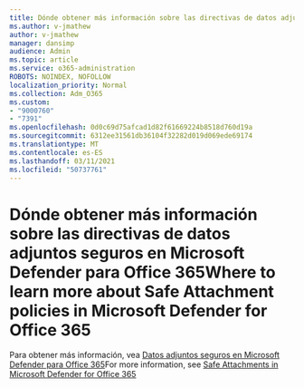 ```yaml
---
title: Dónde obtener más información sobre las directivas de datos adjuntos seguros en Microsoft Defender para Office 365
ms.author: v-jmathew
author: v-jmathew
manager: dansimp
audience: Admin
ms.topic: article
ms.service: o365-administration
ROBOTS: NOINDEX, NOFOLLOW
localization_priority: Normal
ms.collection: Adm_O365
ms.custom:
- "9000760"
- "7391"
ms.openlocfilehash: 0d0c69d75afcad1d82f61669224b8518d760d19a
ms.sourcegitcommit: 6312ee31561db36104f32282d019d069ede69174
ms.translationtype: MT
ms.contentlocale: es-ES
ms.lasthandoff: 03/11/2021
ms.locfileid: "50737761"
---
```

# <a name="where-to-learn-more-about-safe-attachment-policies-in-microsoft-defender-for-office-365"></a><span data-ttu-id="20286-102">Dónde obtener más información sobre las directivas de datos adjuntos seguros en Microsoft Defender para Office 365</span><span class="sxs-lookup"><span data-stu-id="20286-102">Where to learn more about Safe Attachment policies in Microsoft Defender for Office 365</span></span>

<span data-ttu-id="20286-103">Para obtener más información, vea [Datos adjuntos seguros en Microsoft Defender para Office 365](https://go.microsoft.com/fwlink/?linkid=2092213)</span><span class="sxs-lookup"><span data-stu-id="20286-103">For more information, see [Safe Attachments in Microsoft Defender for Office 365](https://go.microsoft.com/fwlink/?linkid=2092213)</span></span>
